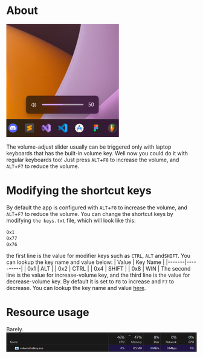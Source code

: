 ﻿# About
![volume](https://github.com/blitpxl/volumehotkey/blob/master/img/volume.png?raw=true)

The volume-adjust slider usually can be triggered only with laptop keyboards that has the built-in volume key. Well now you could do it with regular keyboards too! Just press `ALT`+`F8` to increase the volume, and `ALT`+`F7` to reduce the volume.

# Modifying the shortcut keys
By default the app is configured with `ALT`+`F8` to increase the volume, and `ALT`+`F7` to reduce the volume. You can change the shortcut keys by modifying `the keys.txt` file, which will look like this:
```
0x1
0x77
0x76
```
the first line is the value for modifier keys such as `CTRL`, `ALT` and`SHIFT`.
You can lookup the key name and value below:
| Value | Key Name |
|-------|----------|
| 0x1   | ALT      |
| 0x2   | CTRL     |
| 0x4   | SHIFT    |
| 0x8   | WIN      |
The second line is the value for increase-volume key, and the third line is the value for decrease-volume key. By default it is set to `F8` to increase and `F7` to decrease.
You can lookup the key name and value [here](https://learn.microsoft.com/en-us/windows/win32/inputdev/virtual-key-codes).

# Resource usage
Barely.
![](https://github.com/blitpxl/volumehotkey/blob/master/img/usage.png?raw=true)
